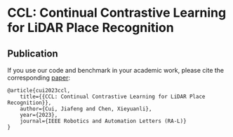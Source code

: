 # CCL: Continual Contrastive Learning for LiDAR Place Recognition


## Publication
If you use our code and benchmark in your academic work, please cite the corresponding [paper](https://www.ipb.uni-bonn.de/pdfs/chen2021ral-iros.pdf):
    
    @article{cui2023ccl,
		title={{CCL: Continual Contrastive Learning for LiDAR Place Recognition}},
		author={Cui, Jiafeng and Chen, Xieyuanli},
		year={2023},
		journal={IEEE Robotics and Automation Letters (RA-L)}
	}
